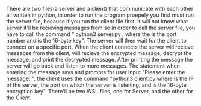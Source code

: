 There are two files(a server and a client) that communicate with each other all written in python, in order to run the program proepely you first must run the server file, because if you run the client file first, it will not know what server it'll be recieving messages from so in order to call the server file, you have to call the command " python3 server.py <port number> <key>, where the <port number> is the port number and <key> is the 16-byte key". The server will then wait for the client to connect on a specific port. When the client connects the server will recieve messages from the client, will recieve the encrypted message, decrypt the message, and print the decrypted message. After printing the message the server will go back and listen to more messages. The statement when entering the message says and prompts for user input "Please enter the message: ", the client uses the command "python3 client.py <server IP> <server port> <key> where <server IP> is the IP of the server, <server port> the port on which the server is listening, and <key> is the 16-byte encryption key". There'll be two WSL files, one for Server, and the other for the Client. 
